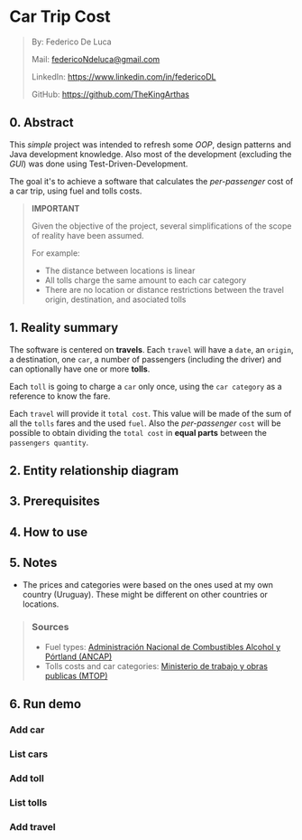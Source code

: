 # Car Trip Cost
> By: Federico De Luca  
>
> Mail: federicoNdeluca@gmail.com  
>
> LinkedIn: https://www.linkedin.com/in/federicoDL
>
> GitHub: https://github.com/TheKingArthas

## 0. Abstract
This _simple_ project was intended to refresh some _OOP_, design patterns and Java development knowledge. Also most of the development (excluding the _GUI_) was done using Test-Driven-Development.

The goal it's to achieve a software that calculates the _per-passenger_ cost of a car trip, using fuel and tolls costs.

>**IMPORTANT**
>
> Given the objective of the project, several simplifications of the scope of reality have been assumed.
>
>For example:
> - The distance between locations is linear
> - All tolls charge the same amount to each car category
> - There are no location or distance restrictions between the travel origin, destination, and asociated tolls

## 1. Reality summary
The software is centered on **travels**. Each `travel` will have a `date`, an `origin`, a destination, one `car`, a number of passengers (including the driver) and can optionally have one or more **tolls**.

Each `toll` is going to charge a `car` only once, using the `car category` as a reference to know the fare.

Each `travel` will provide it `total cost`. This value will be made of the sum of all the `tolls` fares and the used `fuel`.
Also the _per-passenger_ `cost` will be possible to obtain dividing the `total cost` in **equal parts** between the `passengers quantity`.

## 2. Entity relationship diagram
## 3. Prerequisites
## 4. How to use
## 5. Notes
- The prices and categories were based on the ones used at my own country (Uruguay). These might be different on other countries or locations.
>### Sources
> - Fuel types:  [Administración Nacional de Combustibles Alcohol y Pórtland (ANCAP)](https://www.ancap.com.uy/2093/1/precios-combustibles.html)
> - Tolls costs and car categories: [Ministerio de trabajo y obras publicas (MTOP)](http://www.mtop.gub.uy/peajes)

## 6. Run demo
### Add car
### List cars
### Add toll
### List tolls
### Add travel